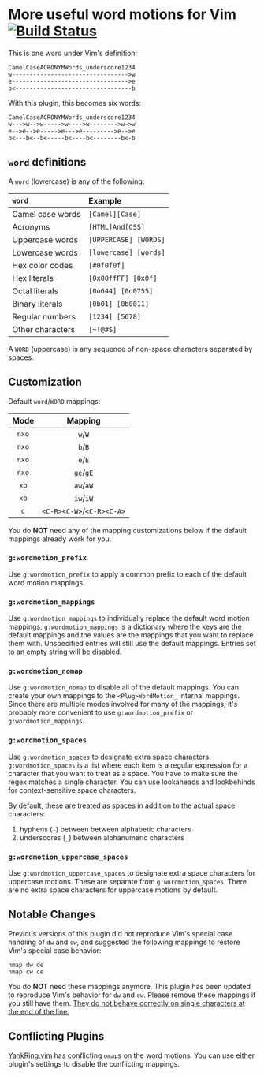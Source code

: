 # More useful word motions for Vim [![Build Status][1]][2]

This is one word under Vim's definition:

```
CamelCaseACRONYMWords_underscore1234
w--------------------------------->w
e--------------------------------->e
b<---------------------------------b
```

With this plugin, this becomes six words:

```
CamelCaseACRONYMWords_underscore1234
w--->w-->w----->w---->w-------->w->w
e-->e-->e----->e--->e--------->e-->e
b<---b<--b<-----b<----b<--------b<-b
```

## `word` definitions

A `word` (lowercase) is any of the following:

| `word`           | Example               |
| :--------------- | :-------------------- |
| Camel case words | `[Camel][Case]`       |
| Acronyms         | `[HTML]And[CSS]`      |
| Uppercase words  | `[UPPERCASE] [WORDS]` |
| Lowercase words  | `[lowercase] [words]` |
| Hex color codes  | `[#0f0f0f]`           |
| Hex literals     | `[0x00ffFF] [0x0f]`   |
| Octal literals   | `[0o644] [0o0755]`    |
| Binary literals  | `[0b01] [0b0011]`     |
| Regular numbers  | `[1234] [5678]`       |
| Other characters | `[~!@#$]`             |

A `WORD` (uppercase) is any sequence of non-space characters separated by
spaces.

## Customization

Default `word`/`WORD` mappings:

| Mode  |          Mapping          |
| :---: | :-----------------------: |
| `nxo` |          `w`/`W`          |
| `nxo` |          `b`/`B`          |
| `nxo` |          `e`/`E`          |
| `nxo` |         `ge`/`gE`         |
| `xo`  |         `aw`/`aW`         |
| `xo`  |         `iw`/`iW`         |
|  `c`  | `<C-R><C-W>`/`<C-R><C-A>` |

You do **NOT** need any of the mapping customizations below if the default
mappings already work for you.

### `g:wordmotion_prefix`

Use `g:wordmotion_prefix` to apply a common prefix to each of the default word
motion mappings.

### `g:wordmotion_mappings`

Use `g:wordmotion_mappings` to individually replace the default word motion
mappings. `g:wordmotion_mappings` is a dictionary where the keys are the default
mappings and the values are the mappings that you want to replace them with.
Unspecified entries will still use the default mappings. Entries set to an empty
string will be disabled.

### `g:wordmotion_nomap`

Use `g:wordmotion_nomap` to disable all of the default mappings. You can create
your own mappings to the `<Plug>WordMotion_` internal mappings. Since there are
multiple modes involved for many of the mappings, it's probably more convenient
to use `g:wordmotion_prefix` or `g:wordmotion_mappings`.

### `g:wordmotion_spaces`

Use `g:wordmotion_spaces` to designate extra space characters.
`g:wordmotion_spaces` is a list where each item is a regular expression for
a character that you want to treat as a space. You have to make sure the regex
matches a single character. You can use lookaheads and lookbehinds for
context-sensitive space characters.

By default, these are treated as spaces in addition to the actual space
characters:
1. hyphens (`-`) between between alphabetic characters
2. underscores (`_`) between alphanumeric characters

### `g:wordmotion_uppercase_spaces`

Use `g:wordmotion_uppercase_spaces` to designate extra space characters for
uppercase motions. These are separate from `g:wordmotion_spaces`. There are
no extra space characters for uppercase motions by default.

## Notable Changes

Previous versions of this plugin did not reproduce Vim's special case handling
of `dw` and `cw`, and suggested the following mappings to restore Vim's special
case behavior:

```vim
nmap dw de
nmap cw ce
```

You do **NOT** need these mappings anymore. This plugin has been updated to
reproduce Vim's behavior for `dw` and `cw`. Please remove these mappings if you
still have them. [They do not behave correctly on single characters at the end
of the line.][3]

## Conflicting Plugins

[YankRing.vim][4] has conflicting `omap`s on the word motions. You can use
either plugin's settings to disable the conflicting mappings.

[1]: https://app.travis-ci.com/chaoren/vim-wordmotion.svg?branch=master
[2]: https://app.travis-ci.com/chaoren/vim-wordmotion
[3]: https://github.com/chaoren/vim-wordmotion/issues/36#issuecomment-691787201
[4]: https://www.vim.org/scripts/script.php?script_id=1234
